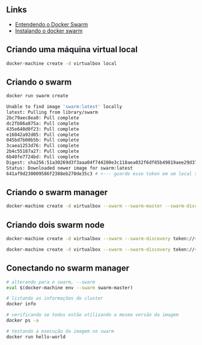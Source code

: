 ## Links

- [Entendendo o Docker Swarm](https://docs.docker.com/swarm/)
- [Instalando o docker swarm](https://docs.docker.com/swarm/install-w-machine/)

## Criando uma máquina virtual local

```sh
docker-machine create -d virtualbox local
```

## Criando o swarm

```sh
docker run swarm create

Unable to find image 'swarm:latest' locally
latest: Pulling from library/swarm
2bc79aec8ea0: Pull complete
dc2fb86a875a: Pull complete
435e648d0f23: Pull complete
e16042a92d05: Pull complete
045bd7b00b5b: Pull complete
3caea1253d76: Pull complete
2b4c55187a27: Pull complete
6b40fe7724bd: Pull complete
Digest: sha256:51a30269d3f3aaa04f744280e3c118aea032f6df85b49819aee29d379ac313b5
Status: Downloaded newer image for swarm:latest
641af9d230009586f2388eb270de35c3 # <--- guarde esse token em um local seguro
```

## Criando o swarm manager

```sh
docker-machine create -d virtualbox --swarm --swarm-master --swarm-discovery token://<TOKEN-FROM-ABOVE> swarm-master
```

## Criando dois swarm node

```sh
docker-machine create -d virtualbox --swarm --swarm-discovery token://<TOKEN-FROM-ABOVE> swarm-agent-00

docker-machine create -d virtualbox --swarm --swarm-discovery token://<TOKEN-FROM-ABOVE> swarm-agent-01
```

## Conectando no swarm manager

```sh
# alterando para o swarm, --swarm
eval $(docker-machine env --swarm swarm-master)

# listando as informações do cluster
docker info

# verificando se todos estão utilizando a mesma versão da imagem
docker ps -a

# testando a execução da imagem no swarm
docker run hello-world
```